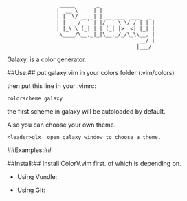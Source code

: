                      _____       _                           
                    |  __ \     | |                     
                    | |  \/ __ _| | __ ___  ___   _     
                    | | __ / _` | |/ _` \ \/ / | | |    
                    | |_\ \ (_| | | (_| |>  <| |_| |    
                     \____/\__,_|_|\__,_/_/\_\\__, |    
                                               __/ |    
                                              |___/     
                                                        
Galaxy, is a color generator.


##Use:##
put galaxy.vim in your colors folder (.vim/colors)

then put this line in your .vimrc:

    colorscheme galaxy

the first scheme in galaxy will be autoloaded by default.

Also you can choose your own theme.

    <leader>glx  open galaxy window to choose a theme.


##Examples:##

##Install:##
    Install ColorV.vim first. of which is depending on.

   * Using Vundle:

   * Using Git:
